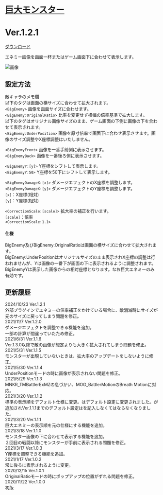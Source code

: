 # [巨大モンスター](https://raw.githubusercontent.com/nuun888/MZ/master/NUUN_BigEnemy.js)
# Ver.1.2.1
[ダウンロード](https://raw.githubusercontent.com/nuun888/MZ/master/NUUN_BigEnemy.js)

エネミー画像を画面一杯またはゲーム画面下に合わせて表示します。

![画像](img/BigEnemy.png)  

## 設定方法
敵キャラのメモ欄  
以下のタグは画面の横サイズに合わせて拡大されます。  
`<BigEnemy>` 画像を画面サイズに合わせます。  
`<BigEnemy:OriginalRatio>` 比率を変更せず横幅の倍率基準で拡大します。  
以下のタグはオリジナル画像サイズのまま、ゲーム画面の下側に画像の下を合わせて表示されます。    
`<BigEnemy:UnderPosition>` 画像を原寸倍率で画面下に合わせ表示させます。画像のサイズ調整やX座標調整はいたしません。  

`<BigEnemyFront>` 画像を一番手前側に表示させます。  
`<BigEnemyBack>` 画像を一番後ろ側に表示させます。  

`<BigEnemyY:[y]>` Y座標をシフトして表示します。  
`<BigEnemyY:50>` Y座標を50下にシフトして表示します。  

`<BigEnemyDamageX:[x]>` ダメージエフェクトのX座標を調整します。  
`<BigEnemyDamageX:[y]>` ダメージエフェクトのY座標を調整します。  
`[x]`：X座標(相対)  
`[y]`：Y座標(相対)  

`<CorrectionScale:[scale]>` 拡大率の補正を行います。  
`[scale]`：倍率  
`<CorrectionScale:1.1>`  

#### 仕様
BigEnemy及びBigEnemy:OriginalRatioは画面の横サイズに合わせて拡大されます。  
BigEnemy:UnderPositionはオリジナルサイズのまま表示されX座標の調整は行われませんが、Yは画像の一番下が画面の下に表示されるように調整されます。  
BigEnemyYは表示した画像からの相対座標となります。なお巨大エネミーのみ有効です。  

## 更新履歴
2024/10/23 Ver.1.2.1  
外部プラグインでエネミーの倍率補正をかけている場合に、敵消滅時にサイズが元のサイズに戻ってしまう問題を修正。  
2021/11/7 Ver.1.2.0  
ダメージエフェクトを調整できる機能を追加。  
一部の計算が間違っていたため修正。  
2021/6/31 Ver.1.1.6  
Ver.1.3.0以降で敵の画像が想定よりも大きく拡大されてしまう問題を修正。  
2021/5/31 Ver.1.1.5  
モンスターが出現していないときは、拡大率のアップデートをしないように修正。  
2021/5/30 Ver.1.1.4  
UnderPositionモードの時に画像が表示されない問題を修正。  
2021/5/29 Ver.1.1.3  
MNKR_TMBattlerExMZの息づかい、MOG_BattlerMotionのBreath Motionに対応。  
2021/3/20 Ver.1.1.2  
標準の表示順をデフォルト仕様に変更。<BigEnemyNormal>はデフォルト設定に変更されました。<BigEnemyBack>が追加されVer.1.1.1までのデフォルト設定は<BigEnemyBack>を記入しなくてはならなくなりました。  
2021/3/20 Ver.1.1.1  
巨大エネミーの表示順を元の仕様にする機能を追加。  
2021/3/18 Ver.1.1.0  
モンスター画像の下に合わせて表示する機能を追加。  
２回目の戦闘以降にモンスターが手前に表示される問題を修正。  
2021/3/17 Ver.1.0.3  
Y座標を調整できる機能を追加。  
2021/1/17 Ver.1.0.2  
常に後ろに表示されるように変更。  
2020/12/15 Ver.1.0.1  
OriginalRatioモードの時にポップアップの位置がずれる問題を修正。  
2020/11/22 Ver.1.0.0  
初版  
